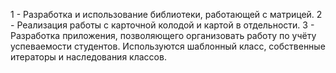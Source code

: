 1 - Разработка и использование библиотеки, работающей с матрицей.
2 - Реализация работы с карточной колодой и картой в отдельности.
3 - Разработка приложения, позволяющего организовать работу по учёту успеваемости
студентов. Используются шаблонный класс, собственные итераторы и наследования классов.
